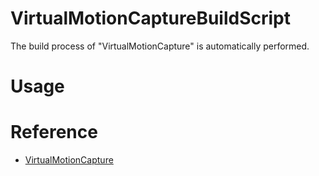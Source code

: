 # VirtualMotionCaptureBuildScript
The build process of "VirtualMotionCapture" is automatically performed.

# Usage

# Reference
- [VirtualMotionCapture](https://github.com/sh-akira/VirtualMotionCapture)